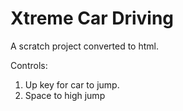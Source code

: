 # Xtreme Car Driving
A scratch project converted to html.

Controls:
1. Up key for car to jump.
2. Space to high jump
